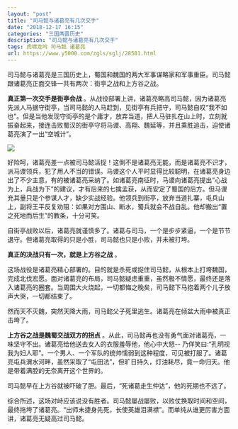 ```yaml
---
layout: "post"
title: "司马懿与诸葛亮有几次交手"
date: "2018-12-17 16:15"
categories: "三国两晋历史"
description: "司马懿与诸葛亮有几次交手"
tags: 虎啸龙吟 司马懿 诸葛亮
url: https://www.y5000.com/zgls/sglj/28581.html
---
```






司马懿与诸葛亮是三国历史上，蜀国和魏国的两大军事谋略家和军事重臣。司马懿跟诸葛亮正面交锋一共有两次：街亭之战和上方谷之战。

 **真正第一次交手是街亭会战**
。从战役部署上讲，诸葛亮略高司马懿，因为诸葛亮先派人马据守街亭，当司马懿的人马赶到，见街亭有兵把守，司马懿自叹“我不如也”。但是当他发现守街亭的是个庸才，放弃当道，把人马驻扎在山上时，立刻就振奋起来，接连击败蜀汉的街亭守将马谡、高翔、魏延等，并且乘胜追击，迫使诸葛亮演了一出“空城计”。

![](https://img.y5000.com/uploads/allimg/180209/8-1P20913141Hb.jpg)

好险呵，诸葛亮差一点被司马懿活捉！这倒不是诸葛亮无能，而是诸葛亮不识才，派马谡领兵，犯了用人不当的错误。马谡这个人平时显得比较聪明，在诸葛亮身边出了不少主意，有的被诸葛亮采纳了。如诸葛亮南征时，马谡向诸葛亮提出“心战为上，兵战为下”的建议，才有后来的七擒孟获，从而安定了蜀国的后方。但马谡充其量只是个参谋人才，缺少实战经验。他领兵到街亭，放弃当道扎寨，屯兵山上，副将王平反复劝阻：如果对方围山、断水，蜀兵就会不战自乱。他却搬出“置之死地而后生”的教条，十分可笑。

自街亭战败以后，诸葛亮就谨慎多了。诸葛与司马，一个是步步紧逼，一个是节节退守。但诸葛亮取得的只是小胜，司马懿也只是小败，并未被打垮。

 **真正的决战只有一次，就是上方谷之战** 。

这场战役是诸葛亮精心部署的。目的就是杀死或捉住司马懿，从根本上打垮魏国，完成北伐宏愿。面对诸葛亮的布局，司马懿疑虑重重，虽然极不情愿，最终还是落入诸葛亮的圈套。当周围大火烧起，一切都悔之晚矣，司马懿下马抱着两个儿子放声大哭，一切都结束了。

然而天不灭魏，突然天降大雨，司马懿父子死里逃生。诸葛亮在倾盆大雨中被真正击垮了。

 **上方谷之战是魏蜀交战双方的拐点** 。从此，司马懿再也没有勇气面对诸葛亮，一味坚守不出。诸葛亮给他送去女人的衣服羞辱他，他心中大怒--
乃佯笑曰:“孔明视我为妇人耶”。一个男人、一个军队的统帅懦弱到这种程度，可见被打服了。诸葛亮屯兵渭水河畔，虽然采取了“屯田法”，但旷日持久，灯油耗尽，竟一命归天。他是带着满腔的无奈离开这个世界的。

司马懿早在上方谷就被吓破了胆。最后，“死诸葛走生仲达”，他的死期也不远了。

综合所述，这场对峙应该说没有胜者。司马懿屡战屡败，以败仗换取时间和空间，最终拖垮了诸葛亮。“出师未捷身先死，长使英雄泪满襟”。而单纯从谁更厉害方面讲，诸葛亮无疑高过司马懿。
